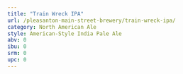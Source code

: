 ```yaml
---
title: "Train Wreck IPA"
url: /pleasanton-main-street-brewery/train-wreck-ipa/
category: North American Ale
style: American-Style India Pale Ale
abv: 0
ibu: 0
srm: 0
upc: 0
---
```


